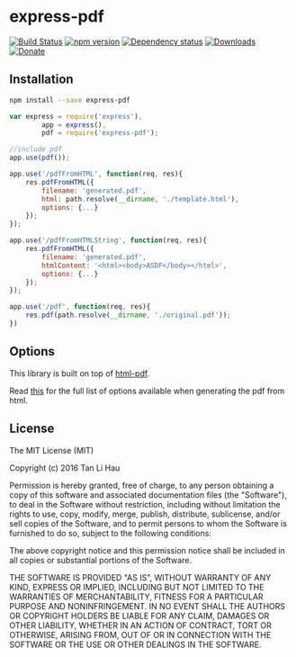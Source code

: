 # express-pdf

[![Build Status](https://travis-ci.org/tanhauhau/express-pdf.svg?branch=master)](https://travis-ci.org/tanhauhau/express-pdf)
[![npm version](https://badge.fury.io/js/express-pdf.svg)](https://badge.fury.io/js/express-pdf)
[![Dependency status](https://david-dm.org/tanhauhau/express-pdf.svg)](https://david-dm.org)
[![Downloads](https://img.shields.io/npm/dt/express-pdf.svg)](https://www.npmjs.com/package/express-pdf)
[![Donate](https://img.shields.io/gratipay/user/tanhauhau.svg)](https://gratipay.com/~tanhauhau/)

## Installation

```bash
npm install --save express-pdf
```

```javascript
var express = require('express'),
        app = express(),
        pdf = require('express-pdf');

//include pdf
app.use(pdf());

app.use('/pdfFromHTML', function(req, res){
    res.pdfFromHTML({
        filename: 'generated.pdf',
        html: path.resolve(__dirname, './template.html'),
        options: {...}
    });
});

app.use('/pdfFromHTMLString', function(req, res){
    res.pdfFromHTML({
        filename: 'generated.pdf',
        htmlContent: '<html><body>ASDF</body></html>',
        options: {...}
    });
});

app.use('/pdf', function(req, res){
    res.pdf(path.resolve(__dirname, './original.pdf'));
})
```

## Options

This library is built on top of [html-pdf](https://www.npmjs.com/package/html-pdf).

Read [this](https://www.npmjs.com/package/html-pdf#options) for the full list of options available when generating the pdf from html.

## License

The MIT License (MIT)

Copyright (c) 2016 Tan Li Hau

Permission is hereby granted, free of charge, to any person obtaining a copy
of this software and associated documentation files (the "Software"), to deal
in the Software without restriction, including without limitation the rights
to use, copy, modify, merge, publish, distribute, sublicense, and/or sell
copies of the Software, and to permit persons to whom the Software is
furnished to do so, subject to the following conditions:

The above copyright notice and this permission notice shall be included in all
copies or substantial portions of the Software.

THE SOFTWARE IS PROVIDED "AS IS", WITHOUT WARRANTY OF ANY KIND, EXPRESS OR
IMPLIED, INCLUDING BUT NOT LIMITED TO THE WARRANTIES OF MERCHANTABILITY,
FITNESS FOR A PARTICULAR PURPOSE AND NONINFRINGEMENT. IN NO EVENT SHALL THE
AUTHORS OR COPYRIGHT HOLDERS BE LIABLE FOR ANY CLAIM, DAMAGES OR OTHER
LIABILITY, WHETHER IN AN ACTION OF CONTRACT, TORT OR OTHERWISE, ARISING FROM,
OUT OF OR IN CONNECTION WITH THE SOFTWARE OR THE USE OR OTHER DEALINGS IN THE
SOFTWARE.
